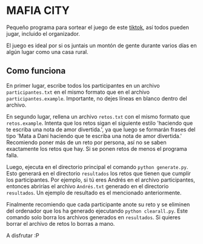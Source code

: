 # MAFIA CITY

Pequeño programa para sortear el juego de este [tiktok](https://www.tiktok.com/@gemelas_villena/video/7408680601882053921?_r=1&_t=8pJYb7etGe8), así todos pueden jugar, incluido el organizador.

El juego es ideal por si os juntais un montón de gente durante varios días en algún lugar como una casa rural.

## Como funciona

En primer lugar, escribe todos los participantes en un archivo `participantes.txt` en el mismo formato que en el archivo `participantes.example`. Importante, no dejes líneas en blanco dentro del archivo.

En segundo lugar, rellena un archivo `retos.txt` con el mismo formato que `retos.example`. Intenta que los retos sigan el siguiente estilo 'haciendo que te escriba una nota de amor divertida.', ya que luego se formarán frases del tipo 'Mata a Dani haciendo que te escriba una nota de amor divertida.'
Recomiendo poner más de un reto por persona, así no se saben exactamente los retos que hay. Si se ponen retos de menos el programa falla.

Luego, ejecuta en el directorio principal el comando `python generate.py`. Esto generará en el directorio `resultados` los retos que tienen que cumplir los participantes. Por ejemplo, si tú eres Andrés en el archivo participantes, entonces abrirías el archivo `Andrés.txt` generado en el directorio `resultados`. Un ejemplo de resultado es el mencionado anteriormente.

Finalmente recomiendo que cada participante anote su reto y se eliminen del ordenador que los ha generado ejecutando `python clearall.py`. Este comando solo borra los archivos generados en `resultados`. Si quieres borrar el archivo de retos lo borras a mano.

A disfrutar :P
